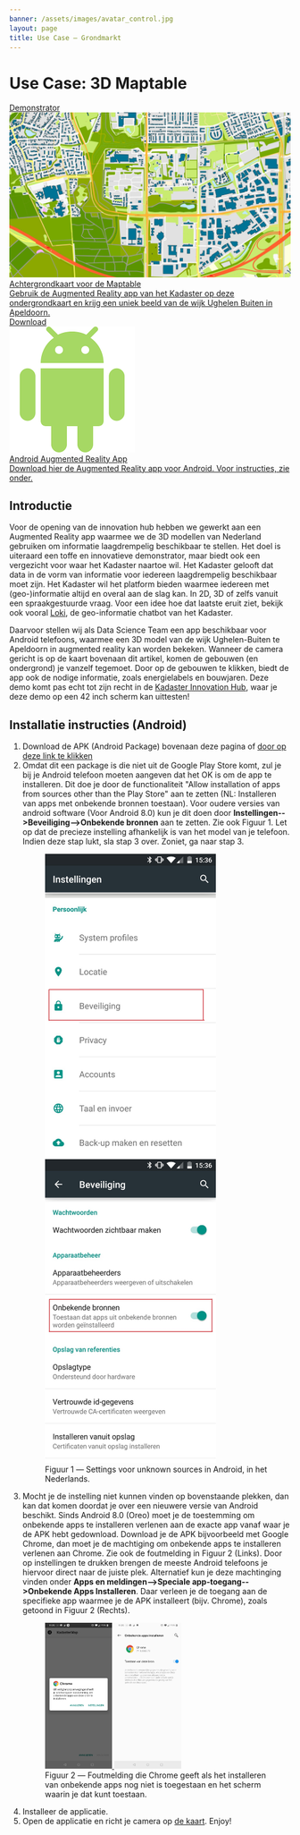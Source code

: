 ```yaml
---
banner: /assets/images/avatar_control.jpg
layout: page
title: Use Case ― Grondmarkt
---
```

# Use Case: 3D Maptable
<div class="cards-wrapper">
    <a href="/demonstrators/3d-map/3d-map.html">
    <div class="card">
      <div class="card-type">Demonstrator</div>
      <img class="card-image" src="/assets/images/full_brt_map.png" alt="Achtergrondkaart">
      <div class="card-title">Achtergrondkaart voor de Maptable</div>
      <div class="card-description">Gebruik de Augmented Reality app van het Kadaster op deze ondergrondkaart en krijg een uniek beeld van de wijk Ughelen Buiten in Apeldoorn.</div>
    </div>
  </a>
  <a href="/download/KadasterMapTable_InnovationHub.apk">
    <div class="card">
      <div class="card-type">Download</div>
      <img class="card-image" src="/assets/images/android_icon.png" alt="Android logo">
      <div class="card-title">Android Augmented Reality App</div>
      <div class="card-description">Download hier de Augmented Reality app voor Android. Voor instructies, zie onder.</div>
    </div>
  </a>
</div>

## Introductie
Voor de opening van de innovation hub hebben we gewerkt aan een Augmented Reality app waarmee we de 3D modellen van Nederland gebruiken om informatie laagdrempelig beschikbaar te stellen. 
Het doel is uiteraard een toffe en innovatieve demonstrator, maar biedt ook een vergezicht voor waar het Kadaster naartoe wil. Het Kadaster gelooft dat data in de vorm van informatie voor iedereen laagdrempelig 
beschikbaar moet zijn. Het Kadaster wil het platform bieden waarmee iedereen met (geo-)informatie altijd en overal aan de slag kan. In 2D, 3D of zelfs vanuit een spraakgestuurde vraag. Voor een idee hoe dat laatste eruit ziet, bekijk ook vooral
<a href = "/cases/loki">Loki</a>, de geo-informatie chatbot van het Kadaster.

Daarvoor stellen wij als Data Science Team een app beschikbaar voor Android telefoons, waarmee een 3D model van de wijk Ughelen-Buiten te Apeldoorn in augmented reality kan worden bekeken. Wanneer de camera gericht is op de 
kaart bovenaan dit artikel, komen de gebouwen (en ondergrond) je vanzelf tegemoet. Door op de gebouwen te klikken, biedt de app ook de nodige informatie, zoals energielabels en bouwjaren. Deze demo komt pas echt tot zijn recht 
in de <a href = "https://innovationhub.kadaster-registratie.nl/">Kadaster Innovation Hub</a>, waar je deze demo op een 42 inch scherm kan uittesten! 

## Installatie instructies (Android)
<ol>
	<li> Download de APK (Android Package) bovenaan deze pagina of <a href = "/download/KadasterMapTable_InnovationHub.apk">door op deze link te klikken</a></li>
	<li> Omdat dit een package is die niet uit de Google Play Store komt, zul je bij je Android telefoon moeten aangeven dat het OK is om de app te installeren. 
	Dit doe je door de functionaliteit "Allow installation of apps from sources other than the Play Store" aan te zetten (NL: Installeren van apps met onbekende bronnen toestaan). 
	Voor oudere versies van android software (Voor Android 8.0) kun je dit doen door <strong>Instellingen-->Beveiliging-->Onbekende bronnen</strong> aan te zetten. Zie ook Figuur 1. Let op dat de precieze instelling afhankelijk is van het model van je telefoon. Indien deze stap lukt, sla stap 3 over. 
	Zoniet, ga naar stap 3.
		<figure id="figuur-1">
		  <a href="/assets/images/nl-unknown-sources-1.jpg">
			<img src="/assets/images/nl-unknown-sources-1.jpg" width = "306" height="543" alt="Screenshot beveiliging">
		  </a>
		  <a href="/assets/images/nl-unknown-sources-2.jpg">
			<img src="/assets/images/nl-unknown-sources-2.jpg" width = "306" height="543" alt="Screenshot onbekende bronnen">
		  </a>
		  <figcaption>
			Figuur 1 ― Settings voor unknown sources in Android, in het Nederlands.
		  </figcaption>
		</figure></li>
	<li> Mocht je de instelling niet kunnen vinden op bovenstaande plekken, dan kan dat komen doordat je over een nieuwere versie van  Android beschikt. Sinds Android 8.0 (Oreo) moet je de toestemming om onbekende apps
	te installeren verlenen aan de exacte app vanaf waar je de APK hebt gedownload. Download je de APK bijvoorbeeld met Google Chrome, dan moet je de machtiging om onbekende apps te installeren verlenen aan Chrome. Zie ook de foutmelding in Figuur 2 (Links). 
	Door op instellingen te drukken brengen de meeste Android telefoons je hiervoor direct naar de juiste plek. Alternatief kun je deze machtinging vinden onder <strong>Apps en meldingen-->Speciale app-toegang-->Onbekende Apps Installeren</strong>. 
	Daar verleen je de toegang aan de specifieke app waarmee je de APK installeert (bijv. Chrome), zoals getoond in Figuur 2 (Rechts).  
		<figure id="figuur-2">
		  <a href="/assets/images/error-chrome-install.jpg">
			<img src="/assets/images/error-chrome-install.jpg" width="30%" height="30%" alt="Screenshot Chrome error">
		</a>
			<a href = "/assets/images/allow-chrome-access.jpg">
			<img src="/assets/images/allow-chrome-access.jpg" width="30%" height="30%" alt="Screenshot Chrome toestemming geven">
		  </a>
		  <figcaption>
			Figuur 2 ― Foutmelding die Chrome geeft als het installeren van onbekende apps nog niet is toegestaan en het scherm waarin je dat kunt toestaan. 
		  </figcaption>
		</figure>
	</li>
	<li> Installeer de applicatie.</li>
	<li> Open de applicatie en richt je camera op <a href="/demonstrators/3d-map/3d-map.html">de kaart</a>. Enjoy! </li>
</ol>
			
